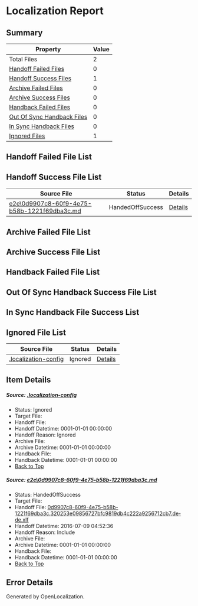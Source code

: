 # <a name='report-top'></a> Localization Report

## Summary
 Property | Value 
 -------- | ----- 
 Total Files | 2
[ Handoff Failed Files ](#handoff-failed-list)| 0
[ Handoff Success Files ](#handoff-success-list)| 1
[ Archive Failed Files ](#archive-failed-list)| 0
[ Archive Success Files ](#archive-success-list)| 0
[ Handback Failed Files ](#handback-failed-list)| 0
[ Out Of Sync Handback Files ](#outofsync-handback-success-list)| 0
[ In Sync Handback Files ](#insync-handback-success-list)| 0
[ Ignored Files ](#ignored-list)| 1

## <a name='handoff-failed-list'></a> Handoff Failed File List

## <a name='handoff-success-list'></a> Handoff Success File List
 Source File | Status | Details 
 ----------- | ------ | ------- 
 [e2e\0d9907c8-60f9-4e75-b58b-1221f69dba3c.md](https://github.com/OpenLocalizationTestOrg/oltest/blob/25ab15274e43b73953c83db64ef3b62c96692f1d/e2e/0d9907c8-60f9-4e75-b58b-1221f69dba3c.md) | HandedOffSuccess | [Details](#1f3ec78da098ee4b4b5fa7b52e8b035586e6883e1)

## <a name='archive-failed-list'></a> Archive Failed File List

## <a name='archive-success-list'></a> Archive Success File List

## <a name='handback-failed-list'></a> Handback Failed File List

## <a name='outofsync-handback-success-list'></a> Out Of Sync Handback Success File List

## <a name='insync-handback-success-list'></a> In Sync Handback File Success List

## <a name='ignored-list'></a> Ignored File List
 Source File | Status | Details 
 ----------- | ------ | ------- 
 [.localization-config](https://github.com/OpenLocalizationTestOrg/oltest/blob/25ab15274e43b73953c83db64ef3b62c96692f1d/.localization-config) | Ignored | [Details](#3d4f252ac210baf56311d7e97dcc2db10974dbd20)

## Item Details
##### <a name='3d4f252ac210baf56311d7e97dcc2db10974dbd20'></a> Source: [.localization-config](https://github.com/OpenLocalizationTestOrg/oltest/blob/25ab15274e43b73953c83db64ef3b62c96692f1d/.localization-config)
* Status: Ignored
* Target File: 
* Handoff File: 
* Handoff Datetime: 0001-01-01 00:00:00
* Handoff Reason: Ignored
* Archive File: 
* Archive Datetime: 0001-01-01 00:00:00
* Handback File: 
* Handback Datetime: 0001-01-01 00:00:00
* [Back to Top](#report-top)

##### <a name='1f3ec78da098ee4b4b5fa7b52e8b035586e6883e1'></a> Source: [e2e\0d9907c8-60f9-4e75-b58b-1221f69dba3c.md](https://github.com/OpenLocalizationTestOrg/oltest/blob/25ab15274e43b73953c83db64ef3b62c96692f1d/e2e/0d9907c8-60f9-4e75-b58b-1221f69dba3c.md)
* Status: HandedOffSuccess
* Target File: 
* Handoff File: [0d9907c8-60f9-4e75-b58b-1221f69dba3c.320253e09856727bfc9819db4c222a9256712cb7.de-de.xlf](https://github.com/OpenLocalizationTestOrg/olhandoff-e2e/blob/2e41bd3eb6112c1611aed7a5f5f8af2ff189b1d9/ol-handoff/OpenLocalizationTestOrg/oltest-dede-fly/ci/ht/0d9907c8-60f9-4e75-b58b-1221f69dba3c.320253e09856727bfc9819db4c222a9256712cb7.de-de.xlf)
* Handoff Datetime: 2016-07-09 04:52:36
* Handoff Reason: Include
* Archive File: 
* Archive Datetime: 0001-01-01 00:00:00
* Handback File: 
* Handback Datetime: 0001-01-01 00:00:00
* [Back to Top](#report-top)


## Error Details

Generated by OpenLocalization.
